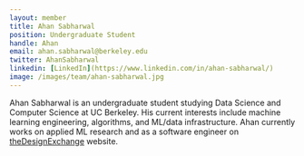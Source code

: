 ```yaml
---
layout: member
title: Ahan Sabharwal
position: Undergraduate Student
handle: Ahan
email: ahan.sabharwal@berkeley.edu
twitter: AhanSabharwal
linkedin: [LinkedIn](https://www.linkedin.com/in/ahan-sabharwal/)
image: /images/team/ahan-sabharwal.jpg
---
```


Ahan Sabharwal is an undergraduate student studying Data Science and Computer Science at UC Berkeley. His current interests include machine learning engineering, algorithms, and ML/data infrastructure. Ahan currently works on applied ML research and as a software engineer on [theDesignExchange](https://www.thedesignexchange.com/) website.
